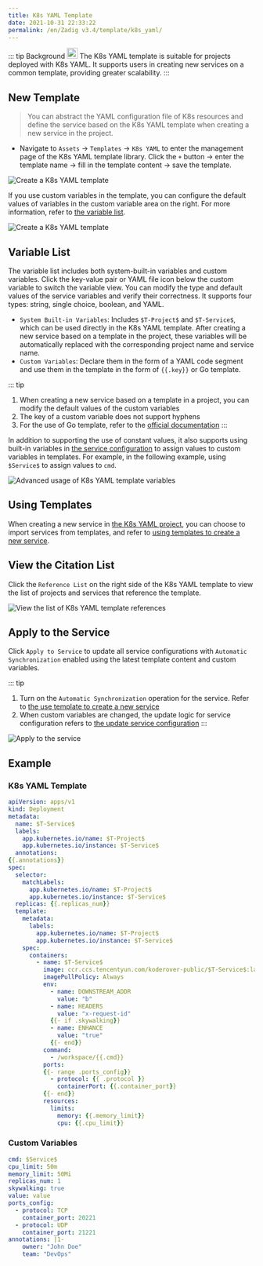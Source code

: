 ```yaml
---
title: K8s YAML Template
date: 2021-10-31 22:33:22
permalink: /en/Zadig v3.4/template/k8s_yaml/
---
```


::: tip Background
<img style="width:22px; height:22px" src="../../../../_images/k8s.svg"></img> The K8s YAML template is suitable for projects deployed with K8s YAML. It supports users in creating new services on a common template, providing greater scalability.
:::

## New Template

> You can abstract the YAML configuration file of K8s resources and define the service based on the K8s YAML template when creating a new service in the project.

- Navigate to `Assets` → `Templates` → `K8s YAML` to enter the management page of the K8s YAML template library. Click the `+` button → enter the template name → fill in the template content → save the template.

![Create a K8s YAML template](../../../../_images/create_k8s_yaml_template.png)

If you use custom variables in the template, you can configure the default values of variables in the custom variable area on the right. For more information, refer to [the variable list](#variable-list).

![Create a K8s YAML template](../../../../_images/create_k8s_yaml_template_1.png)

## Variable List

The variable list includes both system-built-in variables and custom variables. Click the key-value pair or YAML file icon below the custom variable to switch the variable view. You can modify the type and default values of the service variables and verify their correctness. It supports four types: string, single choice, boolean, and YAML.

- `System Built-in Variables`: Includes `$T-Project$` and `$T-Service$`, which can be used directly in the K8s YAML template. After creating a new service based on a template in the project, these variables will be automatically replaced with the corresponding project name and service name.
- `Custom Variables`: Declare them in the form of a YAML code segment and use them in the template in the form of <span v-pre>`{{.key}}`</span> or Go template.

::: tip
1. When creating a new service based on a template in a project, you can modify the default values of the custom variables
2. The key of a custom variable does not support hyphens
3. For the use of Go template, refer to the [official documentation](https://pkg.go.dev/text/template#hdr-Examples)
:::

In addition to supporting the use of constant values, it also supports using built-in variables in [the service configuration](/en/Zadig%20v3.4/project/service/k8s/#variables-configuration) to assign values to custom variables in templates. For example, in the following example, using `$Service$` to assign values to `cmd`.

![Advanced usage of K8s YAML template variables](../../../../_images/furtuer_usage_of_variables_in_k8s_yaml_template.png)

## Using Templates
When creating a new service in [the K8s YAML project](/en/Zadig%20v3.4/project/k8s-yaml/), you can choose to import services from templates, and refer to [using templates to create a new service](/en/Zadig%20v3.4/project/service/k8s/#create-a-new-service).

## View the Citation List

Click the `Reference List` on the right side of the K8s YAML template to view the list of projects and services that reference the template.

![View the list of K8s YAML template references](../../../../_images/show_k8s_yaml_template_ref.png)

## Apply to the Service

Click `Apply to Service` to update all service configurations with `Automatic Synchronization` enabled using the latest template content and custom variables.

::: tip
1. Turn on the `Automatic Synchronization` operation for the service. Refer to [the use template to create a new service](/en/Zadig%20v3.4/project/service/k8s/#create-a-new-service)
2. When custom variables are changed, the update logic for service configuration refers to [the update service configuration](/en/Zadig%20v3.4/project/service/k8s/#update-a-service-using-a-new-template)
:::

![Apply to the service](../../../../_images/apply_k8s_template_to_service.png)

## Example

### K8s YAML Template

```YAML
apiVersion: apps/v1
kind: Deployment
metadata:
  name: $T-Service$
  labels:
    app.kubernetes.io/name: $T-Project$
    app.kubernetes.io/instance: $T-Service$
  annotations:
{{.annotations}}
spec:
  selector:
    matchLabels:
      app.kubernetes.io/name: $T-Project$
      app.kubernetes.io/instance: $T-Service$
  replicas: {{.replicas_num}}
  template:
    metadata:
      labels:
        app.kubernetes.io/name: $T-Project$
        app.kubernetes.io/instance: $T-Service$
    spec:
      containers:
        - name: $T-Service$
          image: ccr.ccs.tencentyun.com/koderover-public/$T-Service$:latest
          imagePullPolicy: Always
          env:
            - name: DOWNSTREAM_ADDR
              value: "b"
            - name: HEADERS
              value: "x-request-id"
            {{- if .skywalking}}
            - name: ENHANCE
              value: "true"
            {{- end}}
          command:
            - /workspace/{{.cmd}}
          ports:
          {{- range .ports_config}}
            - protocol: {{ .protocol }}
              containerPort: {{.container_port}}
          {{- end}}
          resources:
            limits:
              memory: {{.memory_limit}}
              cpu: {{.cpu_limit}}
```

### Custom Variables

```yaml
cmd: $Service$
cpu_limit: 50m
memory_limit: 50Mi
replicas_num: 1
skywalking: true
value: value
ports_config:
  - protocol: TCP
    container_port: 20221
  - protocol: UDP
    container_port: 21221
annotations: |1-
    owner: "John Doe"
    team: "DevOps"
```